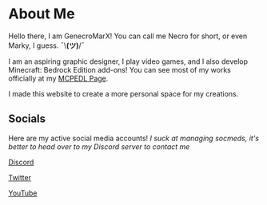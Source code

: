 # About Me

Hello there, I am GenecroMarX! You can call me Necro for short, or even Marky, I guess. ¯\\__(ツ)__/¯

I am an aspiring graphic designer, I play video games, and I also develop Minecraft: Bedrock Edition add-ons! You can see most of my works officially at my [MCPEDL Page](https://mcpedl.com/user/zachmc/).

I made this website to create a more personal space for my creations.



## Socials

Here are my active social media accounts! _I suck at managing socmeds, it's better to head over to my Discord server to contact me_

[Discord](https://discord.gg/h4Q6mfGrh3)

[Twitter](https://twitter.com/GenecroMarcus)

[YouTube](https://www.youtube.com/channel/UC1NQ6FKRa-Uvgb3V9bW1u9w)
